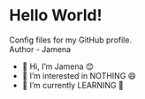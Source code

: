 # Hello World!
Config files for my GitHub profile.
<br>
Author - Jamena
- 👋 Hi, I’m Jamena 😊
- 👀 I’m interested in NOTHING 😄
- 🌱 I’m currently LEARNING 💞️
